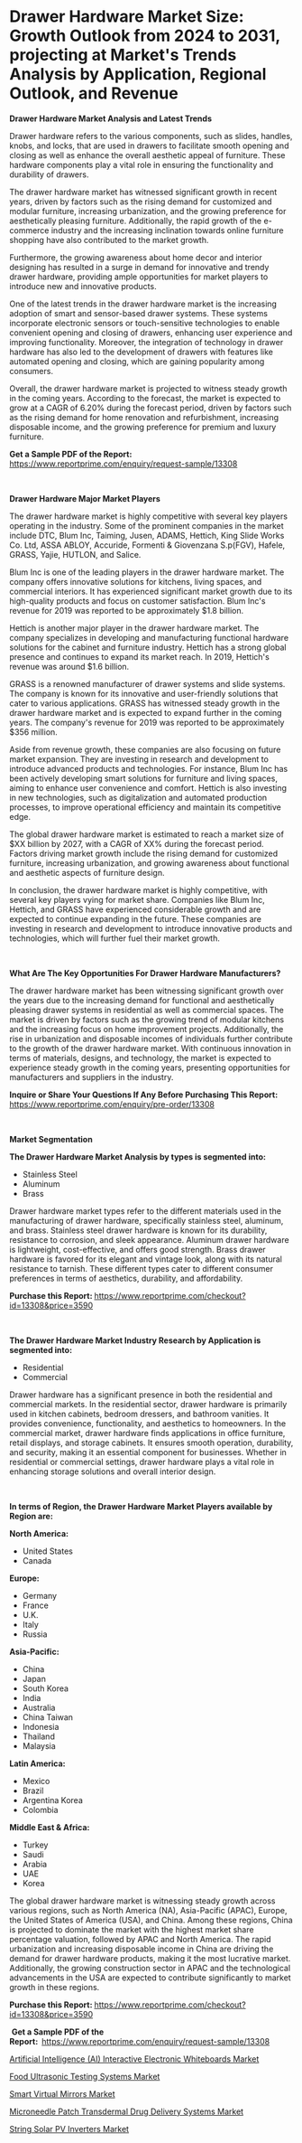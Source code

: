 <p><h1>Drawer Hardware Market Size: Growth Outlook from 2024 to 2031, projecting at Market's Trends Analysis by Application, Regional Outlook, and Revenue</h1></p><p><strong>Drawer Hardware Market Analysis and Latest Trends</strong></p>
<p><p>Drawer hardware refers to the various components, such as slides, handles, knobs, and locks, that are used in drawers to facilitate smooth opening and closing as well as enhance the overall aesthetic appeal of furniture. These hardware components play a vital role in ensuring the functionality and durability of drawers.</p><p>The drawer hardware market has witnessed significant growth in recent years, driven by factors such as the rising demand for customized and modular furniture, increasing urbanization, and the growing preference for aesthetically pleasing furniture. Additionally, the rapid growth of the e-commerce industry and the increasing inclination towards online furniture shopping have also contributed to the market growth.</p><p>Furthermore, the growing awareness about home decor and interior designing has resulted in a surge in demand for innovative and trendy drawer hardware, providing ample opportunities for market players to introduce new and innovative products.</p><p>One of the latest trends in the drawer hardware market is the increasing adoption of smart and sensor-based drawer systems. These systems incorporate electronic sensors or touch-sensitive technologies to enable convenient opening and closing of drawers, enhancing user experience and improving functionality. Moreover, the integration of technology in drawer hardware has also led to the development of drawers with features like automated opening and closing, which are gaining popularity among consumers.</p><p>Overall, the drawer hardware market is projected to witness steady growth in the coming years. According to the forecast, the market is expected to grow at a CAGR of 6.20% during the forecast period, driven by factors such as the rising demand for home renovation and refurbishment, increasing disposable income, and the growing preference for premium and luxury furniture.</p></p>
<p><strong>Get a Sample PDF of the Report:&nbsp;</strong> <a href="https://www.reportprime.com/enquiry/request-sample/13308">https://www.reportprime.com/enquiry/request-sample/13308</a></p>
<p>&nbsp;</p>
<p><strong>Drawer Hardware Major Market Players</strong></p>
<p><p>The drawer hardware market is highly competitive with several key players operating in the industry. Some of the prominent companies in the market include DTC, Blum Inc, Taiming, Jusen, ADAMS, Hettich, King Slide Works Co. Ltd, ASSA ABLOY, Accuride, Formenti & Giovenzana S.p(FGV), Hafele, GRASS, Yajie, HUTLON, and Salice.</p><p>Blum Inc is one of the leading players in the drawer hardware market. The company offers innovative solutions for kitchens, living spaces, and commercial interiors. It has experienced significant market growth due to its high-quality products and focus on customer satisfaction. Blum Inc's revenue for 2019 was reported to be approximately $1.8 billion.</p><p>Hettich is another major player in the drawer hardware market. The company specializes in developing and manufacturing functional hardware solutions for the cabinet and furniture industry. Hettich has a strong global presence and continues to expand its market reach. In 2019, Hettich's revenue was around $1.6 billion.</p><p>GRASS is a renowned manufacturer of drawer systems and slide systems. The company is known for its innovative and user-friendly solutions that cater to various applications. GRASS has witnessed steady growth in the drawer hardware market and is expected to expand further in the coming years. The company's revenue for 2019 was reported to be approximately $356 million.</p><p>Aside from revenue growth, these companies are also focusing on future market expansion. They are investing in research and development to introduce advanced products and technologies. For instance, Blum Inc has been actively developing smart solutions for furniture and living spaces, aiming to enhance user convenience and comfort. Hettich is also investing in new technologies, such as digitalization and automated production processes, to improve operational efficiency and maintain its competitive edge.</p><p>The global drawer hardware market is estimated to reach a market size of $XX billion by 2027, with a CAGR of XX% during the forecast period. Factors driving market growth include the rising demand for customized furniture, increasing urbanization, and growing awareness about functional and aesthetic aspects of furniture design.</p><p>In conclusion, the drawer hardware market is highly competitive, with several key players vying for market share. Companies like Blum Inc, Hettich, and GRASS have experienced considerable growth and are expected to continue expanding in the future. These companies are investing in research and development to introduce innovative products and technologies, which will further fuel their market growth.</p></p>
<p>&nbsp;</p>
<p><strong>What Are The Key Opportunities For Drawer Hardware Manufacturers?</strong></p>
<p><p>The drawer hardware market has been witnessing significant growth over the years due to the increasing demand for functional and aesthetically pleasing drawer systems in residential as well as commercial spaces. The market is driven by factors such as the growing trend of modular kitchens and the increasing focus on home improvement projects. Additionally, the rise in urbanization and disposable incomes of individuals further contribute to the growth of the drawer hardware market. With continuous innovation in terms of materials, designs, and technology, the market is expected to experience steady growth in the coming years, presenting opportunities for manufacturers and suppliers in the industry.</p></p>
<p><strong>Inquire or Share Your Questions If Any Before Purchasing This Report:</strong> <a href="https://www.reportprime.com/enquiry/pre-order/13308">https://www.reportprime.com/enquiry/pre-order/13308</a></p>
<p>&nbsp;</p>
<p><strong>Market Segmentation</strong></p>
<p><strong>The Drawer Hardware Market Analysis by types is segmented into:</strong></p>
<p><ul><li>Stainless Steel</li><li>Aluminum</li><li>Brass</li></ul></p>
<p><p>Drawer hardware market types refer to the different materials used in the manufacturing of drawer hardware, specifically stainless steel, aluminum, and brass. Stainless steel drawer hardware is known for its durability, resistance to corrosion, and sleek appearance. Aluminum drawer hardware is lightweight, cost-effective, and offers good strength. Brass drawer hardware is favored for its elegant and vintage look, along with its natural resistance to tarnish. These different types cater to different consumer preferences in terms of aesthetics, durability, and affordability.</p></p>
<p><strong>Purchase this Report:&nbsp;</strong><a href="https://www.reportprime.com/checkout?id=13308&price=3590">https://www.reportprime.com/checkout?id=13308&price=3590</a></p>
<p>&nbsp;</p>
<p><strong>The Drawer Hardware Market Industry Research by Application is segmented into:</strong></p>
<p><ul><li>Residential</li><li>Commercial</li></ul></p>
<p><p>Drawer hardware has a significant presence in both the residential and commercial markets. In the residential sector, drawer hardware is primarily used in kitchen cabinets, bedroom dressers, and bathroom vanities. It provides convenience, functionality, and aesthetics to homeowners. In the commercial market, drawer hardware finds applications in office furniture, retail displays, and storage cabinets. It ensures smooth operation, durability, and security, making it an essential component for businesses. Whether in residential or commercial settings, drawer hardware plays a vital role in enhancing storage solutions and overall interior design.</p></p>
<p>&nbsp;</p>
<p><strong>In terms of Region, the Drawer Hardware Market Players available by Region are:</strong></p>
<p>
    <p> <strong> North America: </strong>
        <ul>
            <li>United States</li>
            <li>Canada</li>
        </ul>
        </p> 
    <p> <strong> Europe: </strong>
        <ul>
            <li>Germany</li>
            <li>France</li>
            <li>U.K.</li>
            <li>Italy</li>
            <li>Russia</li>
        </ul>
        </p> 
    <p> <strong> Asia-Pacific: </strong>
        <ul>
            <li>China</li>
            <li>Japan</li>
            <li>South Korea</li>
            <li>India</li>
            <li>Australia</li>
            <li>China Taiwan</li>
            <li>Indonesia</li>
            <li>Thailand</li>
            <li>Malaysia</li>
        </ul>
        </p> 
    <p> <strong> Latin America: </strong>
        <ul>
            <li>Mexico</li>
            <li>Brazil</li>
            <li>Argentina Korea</li>
            <li>Colombia</li>
        </ul>
        </p> 
    <p> <strong> Middle East & Africa: </strong>
        <ul>
            <li>Turkey</li>
            <li>Saudi</li>
            <li>Arabia</li>
            <li>UAE</li>
            <li>Korea</li>
        </ul>
    </p>
    </p>
<p><p>The global drawer hardware market is witnessing steady growth across various regions, such as North America (NA), Asia-Pacific (APAC), Europe, the United States of America (USA), and China. Among these regions, China is projected to dominate the market with the highest market share percentage valuation, followed by APAC and North America. The rapid urbanization and increasing disposable income in China are driving the demand for drawer hardware products, making it the most lucrative market. Additionally, the growing construction sector in APAC and the technological advancements in the USA are expected to contribute significantly to market growth in these regions.</p></p>
<p><strong>Purchase this Report: </strong><a href="https://www.reportprime.com/checkout?id=13308&price=3590">https://www.reportprime.com/checkout?id=13308&price=3590</a></p>
<p>&nbsp;<strong>Get a Sample PDF of the Report:&nbsp;&nbsp;</strong><a href="https://www.reportprime.com/enquiry/request-sample/13308">https://www.reportprime.com/enquiry/request-sample/13308</a></p>
<p><strong></strong></p>
<p><p><a href="https://medium.com/@saraprifti1917/artificial-intelligence-ai-interactive-electronic-whiteboards-market-exploring-market-share-cf4ce2873d3e">Artificial Intelligence (AI) Interactive Electronic Whiteboards Market</a></p><p><a href="https://medium.com/@saraprifti1917/food-ultrasonic-testing-systems-market-size-and-market-trends-complete-industry-overview-2024-to-e9691db1fe21">Food Ultrasonic Testing Systems Market</a></p><p><a href="https://medium.com/@saraprifti1917/smart-virtual-mirrors-market-share-evolution-and-market-growth-trends-2024-2031-281ad9eda32d">Smart Virtual Mirrors Market</a></p><p><a href="https://medium.com/@saraprifti1917/microneedle-patch-transdermal-drug-delivery-systems-market-the-key-to-successful-business-strategy-9bbcfa5cb5e7">Microneedle Patch Transdermal Drug Delivery Systems Market</a></p><p><a href="https://medium.com/@saraprifti1917/string-solar-pv-inverters-market-trends-and-market-analysis-forecasted-for-period-2024-2031-97f36ce6135b">String Solar PV Inverters Market</a></p></p>
